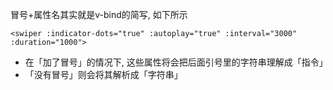 冒号+属性名其实就是v-bind的简写, 如下所示

```vue
<swiper :indicator-dots="true" :autoplay="true" :interval="3000" :duration="1000">
```

- 在「加了冒号」的情况下, 这些属性将会把后面引号里的字符串理解成「指令」
- 「没有冒号」则会将其解析成「字符串」
